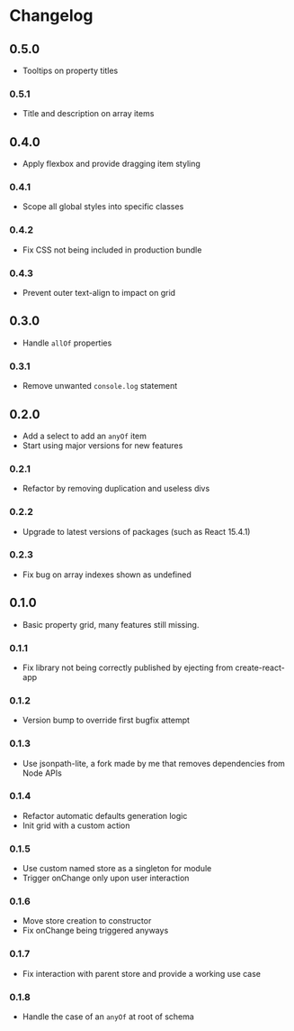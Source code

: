 # Changelog

## 0.5.0

- Tooltips on property titles

### 0.5.1

- Title and description on array items

## 0.4.0

- Apply flexbox and provide dragging item styling

### 0.4.1

- Scope all global styles into specific classes

### 0.4.2

- Fix CSS not being included in production bundle

### 0.4.3

- Prevent outer text-align to impact on grid

## 0.3.0

- Handle `allOf` properties

### 0.3.1

- Remove unwanted `console.log` statement

## 0.2.0

- Add a select to add an `anyOf` item
- Start using major versions for new features

### 0.2.1

- Refactor by removing duplication and useless divs

### 0.2.2

- Upgrade to latest versions of packages (such as React 15.4.1)

### 0.2.3

- Fix bug on array indexes shown as undefined

## 0.1.0

- Basic property grid, many features still missing.

### 0.1.1

- Fix library not being correctly published by ejecting from create-react-app

### 0.1.2

- Version bump to override first bugfix attempt

### 0.1.3

- Use jsonpath-lite, a fork made by me that removes dependencies from Node APIs

### 0.1.4

- Refactor automatic defaults generation logic
- Init grid with a custom action

### 0.1.5

- Use custom named store as a singleton for module
- Trigger onChange only upon user interaction

### 0.1.6

- Move store creation to constructor
- Fix onChange being triggered anyways

### 0.1.7

- Fix interaction with parent store and provide a working use case

### 0.1.8

- Handle the case of an `anyOf` at root of schema
